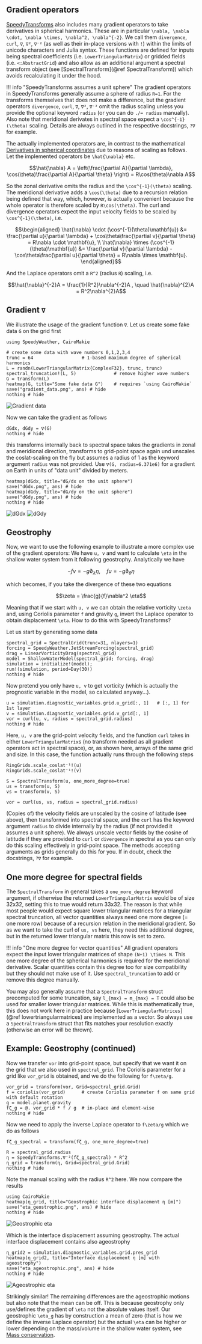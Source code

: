 ## Gradient operators

[SpeedyTransforms](@ref) also includes many gradient operators to take derivatives in
spherical harmonics. These are in particular ``\nabla, \nabla \cdot, \nabla \times,
\nabla^2, \nabla^{-2}``. We call them `divergence`, `curl`, `∇`, `∇²`, `∇⁻²`
(as well as their in-place versions with `!`) within the limits of unicode characters
and Julia syntax. These functions are defined for inputs being spectral coefficients
(i.e. `LowerTriangularMatrix`) or gridded fields (i.e. `<:AbstractGrid`) and
also allow as an additional argument a spectral transform object
(see [SpectralTransform](@ref SpectralTransform)) which avoids recalculating it
under the hood.

!!! info "SpeedyTransforms assumes a unit sphere"
    The gradient operators in SpeedyTransforms generally assume a sphere of radius ``R=1``.
    For the transforms themselves that does not make a difference, but the gradient operators
    `divergence`, `curl`, `∇`, `∇²`, `∇⁻²` omit the radius scaling unless you provide the optional
    keyword `radius` (or you can do `./= radius` manually). 
    Also note that meridional derivates in spectral space expect a ``\cos^{-1}(\theta)`` scaling.
    Details are always outlined in the respective docstrings, `?∇` for example.


The actually implemented operators are,
in contrast to the mathematical [Derivatives in spherical coordinates](@ref)
due to reasons of scaling as follows. Let the implemented operators be
``\hat{\nabla}`` etc.

```math
\hat{\nabla} A = \left(\frac{\partial A}{\partial \lambda}, \cos(\theta)\frac{\partial A}{\partial \theta} \right) =
R\cos(\theta)\nabla A
```
So the zonal derivative omits the radius and the ``\cos^{-1}(\theta)`` scaling.
The meridional derivative adds a ``\cos(\theta)`` due to a recursion relation
being defined that way, which, however, is actually convenient because the whole
operator is therefore scaled by ``R\cos(\theta)``. The curl and divergence operators
expect the input velocity fields to be scaled by ``\cos^{-1}(\theta)``, i.e.

```math
\begin{aligned}
\hat{\nabla} \cdot (\cos^{-1}(\theta)\mathbf{u}) &= \frac{\partial u}{\partial \lambda} +
\cos\theta\frac{\partial v}{\partial \theta} = R\nabla \cdot \mathbf{u}, \\
\hat{\nabla} \times (\cos^{-1}(\theta)\mathbf{u}) &= \frac{\partial v}{\partial \lambda} -
\cos\theta\frac{\partial u}{\partial \theta} = R\nabla \times \mathbf{u}.
\end{aligned}
```

And the Laplace operators omit a ``R^2`` (radius ``R``) scaling, i.e.

```math
\hat{\nabla}^{-2}A = \frac{1}{R^2}\nabla^{-2}A , \quad \hat{\nabla}^{2}A = R^2\nabla^{2}A
```
## Gradient `∇`

We illustrate the usage of the gradient function `∇`. Let us create some fake
data `G` on the grid first 

```@example gradient
using SpeedyWeather, CairoMakie

# create some data with wave numbers 0,1,2,3,4
trunc = 64                  # 1-based maximum degree of spherical harmonics
L = randn(LowerTriangularMatrix{ComplexF32}, trunc, trunc)
spectral_truncation!(L, 5)              # remove higher wave numbers
G = transform(L)
heatmap(G, title="Some fake data G")    # requires `using CairoMakie`
save("gradient_data.png", ans) # hide
nothing # hide
```
![Gradient data](gradient_data.png)

Now we can take the gradient as follows
```@example gradient
dGdx, dGdy = ∇(G)
nothing # hide
```
this transforms internally back to spectral space takes the gradients in
zonal and meridional direction, transforms to grid-point space again
und unscales the coslat-scaling on the fly but assumes a radius of 1
as the keyword argument `radius` was not provided.
Use `∇(G, radius=6.371e6)` for a gradient on Earth in units of "data unit"
divided by meters.

```@example gradient
heatmap(dGdx, title="dG/dx on the unit sphere")
save("dGdx.png", ans) # hide
heatmap(dGdy, title="dG/dy on the unit sphere")
save("dGdy.png", ans) # hide
nothing # hide
```
![dGdx](dGdx.png)
![dGdy](dGdy.png)

## Geostrophy

Now, we want to use the following example to illustrate a more complex
use of the gradient operators: We have ``u, v`` and want to calculate
``\eta`` in the shallow water system from it following geostrophy.
Analytically we have
```math
-fv = -g\partial_\lambda \eta, \quad fu = -g\partial_\theta \eta
```
which becomes, if you take the divergence of these two equations
```math
\zeta = \frac{g}{f}\nabla^2 \eta
```
Meaning that if we start with ``u, v`` we can obtain the relative vorticity
``\zeta`` and, using Coriolis parameter ``f`` and gravity ``g``, invert
the Laplace operator to obtain displacement ``\eta``. How to do this with
SpeedyTransforms? 

Let us start by generating some data
```@example gradient
spectral_grid = SpectralGrid(trunc=31, nlayers=1)
forcing = SpeedyWeather.JetStreamForcing(spectral_grid)
drag = LinearVorticityDrag(spectral_grid)
model = ShallowWaterModel(spectral_grid; forcing, drag)
simulation = initialize!(model);
run!(simulation, period=Day(30))
nothing # hide
```

Now pretend you only have `u, v` to get vorticity (which is actually the prognostic variable in the model,
so calculated anyway...).
```@example gradient
u = simulation.diagnostic_variables.grid.u_grid[:, 1]   # [:, 1] for 1st layer
v = simulation.diagnostic_variables.grid.v_grid[:, 1]
vor = curl(u, v, radius = spectral_grid.radius)
nothing # hide
```
Here, `u, v` are the grid-point velocity fields, and the function `curl` takes in either
`LowerTriangularMatrix`s (no transform needed as all gradient operators act in spectral space),
or, as shown here, arrays of the same grid and size. In this case, the function actually
runs through the following steps
```@example gradient
RingGrids.scale_coslat⁻¹!(u)
RingGrids.scale_coslat⁻¹!(v)

S = SpectralTransform(u, one_more_degree=true)
us = transform(u, S)
vs = transform(v, S)

vor = curl(us, vs, radius = spectral_grid.radius)
```
(Copies of) the velocity fields are unscaled by the cosine of latitude (see above),
then transformed into spectral space, and the `curl` has the keyword argument `radius`
to divide internally by the radius (if not provided it assumes a unit sphere).
We always unscale vector fields by the cosine of latitude if they are provided to
`curl` or `divergence` in spectral as you can only do this scaling
effectively in grid-point space. The methods accepting arguments as grids generally
do this for you. If in doubt, check the docstrings, `?∇` for example.

## One more degree for spectral fields

The `SpectralTransform` in general takes a `one_more_degree` keyword argument,
if otherwise the returned `LowerTriangularMatrix` would be of size 32x32, setting this
to true would return 33x32. The reason is that while most people would expect
square lower triangular matrices for a triangular spectral truncation, all vector quantities
always need one more degree (= one more row) because of a recursion relation in the
meridional gradient. So as we want to take the curl of `us, vs` here, they need this
additional degree, but in the returned lower triangular matrix this row is set to zero.

!!! info "One more degree for vector quantities"
    All gradient operators expect the input lower triangular matrices of shape ``(N+1) \times N``.
    This one more degree of the spherical harmonics is required for the meridional derivative.
    Scalar quantities contain this degree too for size compatibility but they should not
    make use of it. Use `spectral_truncation` to add or remove this degree manually.

You may also generally assume that a `SpectralTransform` struct precomputed for
some truncation, say ``l_{max} = m_{max} = T`` could also be used for smaller
lower triangular matrices. While this is mathematically true, this does not work
here in practice because [`LowerTriangularMatrices`](@ref lowertriangularmatrices)
are implemented as a vector. So always use a `SpectralTransform` struct that
fits matches your resolution exactly (otherwise an error will be thrown).

## Example: Geostrophy (continued)

Now we transfer `vor` into grid-point space, but specify that we want it on the grid
that we also used in `spectral_grid`. The Coriolis parameter for a grid like `vor_grid`
is obtained, and we do the following for ``f\zeta/g``.

```@example gradient
vor_grid = transform(vor, Grid=spectral_grid.Grid)
f = coriolis(vor_grid)      # create Coriolis parameter f on same grid with default rotation
g = model.planet.gravity
fζ_g = @. vor_grid * f / g  # in-place and element-wise
nothing # hide
```
Now we need to apply the inverse Laplace operator to ``f\zeta/g`` which we do as follows

```@example gradient
fζ_g_spectral = transform(fζ_g, one_more_degree=true)

R = spectral_grid.radius
η = SpeedyTransforms.∇⁻²(fζ_g_spectral) * R^2
η_grid = transform(η, Grid=spectral_grid.Grid)
nothing # hide
```
Note the manual scaling with the radius ``R^2`` here. We now compare the results
```@example gradient
using CairoMakie
heatmap(η_grid, title="Geostrophic interface displacement η [m]")
save("eta_geostrophic.png", ans) # hide
nothing # hide
```
![Geostrophic eta](eta_geostrophic.png)

Which is the interface displacement assuming geostrophy.
The actual interface displacement contains also ageostrophy
```@example gradient
η_grid2 = simulation.diagnostic_variables.grid.pres_grid
heatmap(η_grid2, title="Interface displacement η [m] with ageostrophy")
save("eta_ageostrophic.png", ans) # hide
nothing # hide
```
![Ageostrophic eta](eta_ageostrophic.png)

Strikingly similar! The remaining differences are the ageostrophic motions but
also note that the mean can be off. This is because geostrophy only use/defines the gradient
of ``\eta`` not the absolute values itself. Our geostrophic ``\eta_g`` has by construction
a mean of zero (that is how we define the inverse Laplace operator) but the actual ``\eta``
can be higher or lower depending on the mass/volume in the shallow water system, see
[Mass conservation](@ref).
